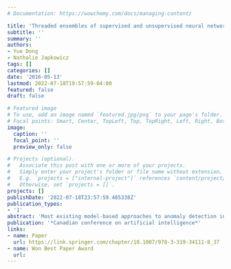 ```yaml
---
# Documentation: https://wowchemy.com/docs/managing-content/

title: 'Threaded ensembles of supervised and unsupervised neural networks for stream learning'
subtitle: ''
summary: ''
authors:
- Yue Dong
- Nathalie Japkowicz
tags: []
categories: []
date: '2016-05-13'
lastmod: 2022-07-18T19:57:59-04:00
featured: false
draft: false

# Featured image
# To use, add an image named `featured.jpg/png` to your page's folder.
# Focal points: Smart, Center, TopLeft, Top, TopRight, Left, Right, BottomLeft, Bottom, BottomRight.
image:
  caption: ''
  focal_point: ''
  preview_only: false

# Projects (optional).
#   Associate this post with one or more of your projects.
#   Simply enter your project's folder or file name without extension.
#   E.g. `projects = ["internal-project"]` references `content/project/deep-learning/index.md`.
#   Otherwise, set `projects = []`.
projects: []
publishDate: '2022-07-18T23:57:59.485338Z'
publication_types:
- '1'
abstract: 'Most existing model-based approaches to anomaly detection in streaming data are based on decision trees due to their fast construction speed [1]. This paper proposes two fast anomaly detectors based on ensembles of neural networks for evolving data streams. One model is a supervised online learning algorithm involving an ensemble of threaded multilayer perceptrons (MLP). The other model is a one-class learning algorithm with an ensemble of threaded autoencoders. The latter model only requires data from the positive class for training and is accurate even when anomalous training data are rare. The models feature an ensemble of multilayer perceptrons or autoencoders from multi-threads which evolve with data streams. Using multi-threads makes the methods highly efficient because both methods process data streams in parallel. Our analysis shows that both methods in streaming data have constant small time complexity and constant memory requirement. When compared with Very Fast Decision Trees (VFDT), a state-of-the-art algorithm, our methods performed favorably in terms of detection accuracy and training time for the datasets under consideration.'
publication: '*Canadian conference on artificial intelligence*'
links:
- name: Paper
  url: https://link.springer.com/chapter/10.1007/978-3-319-34111-8_37
- name: Won Best Paper Award
  url: 
---
```

